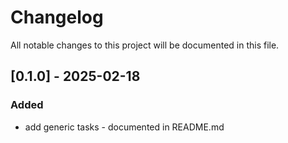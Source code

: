 # Changelog
All notable changes to this project will be documented in this file.

## [0.1.0] - 2025-02-18
### Added
- add generic tasks - documented in README.md
